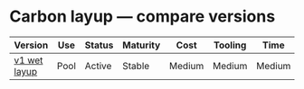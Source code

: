 # Carbon layup — compare versions
| Version                         | Use | Status | Maturity | Cost | Tooling | Time | Pros | Tradeoffs |
|---------------------------------|---|---|---|---|---|---|---|---|
| [v1 wet layup](v1/wet-layup.md) | Pool | Active | Stable | Medium | Medium | Medium | Simple, repeatable | Not the lightest
